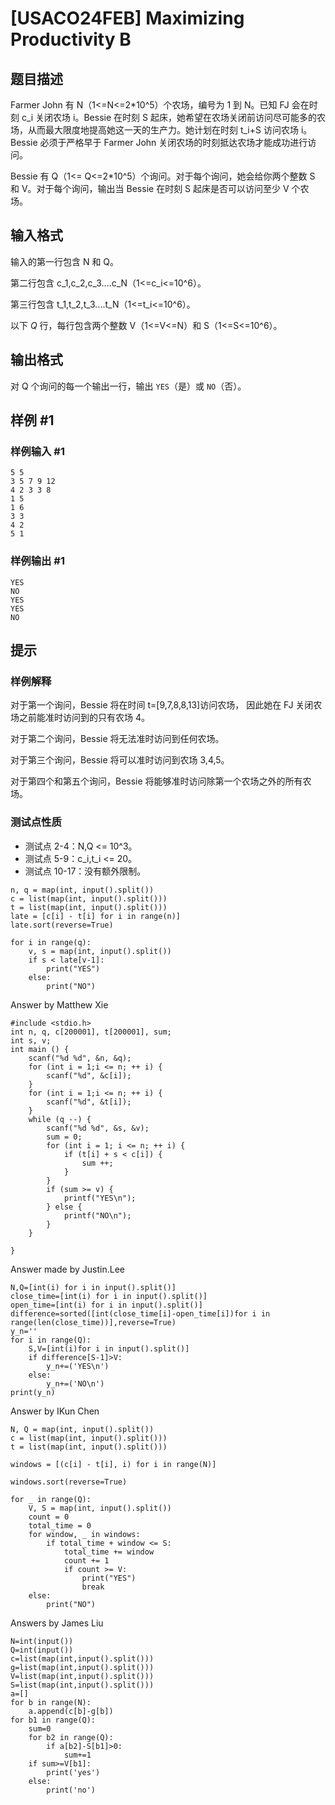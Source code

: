 # [USACO24FEB] Maximizing Productivity B

## 题目描述

Farmer John 有 N（1<=N<=2*10^5）个农场，编号为 1 到 N。已知 FJ 会在时刻 c_i 关闭农场 i。Bessie 在时刻 S 起床，她希望在农场关闭前访问尽可能多的农场，从而最大限度地提高她这一天的生产力。她计划在时刻 t_i+S 访问农场 i。Bessie 必须于严格早于 Farmer John 关闭农场的时刻抵达农场才能成功进行访问。

Bessie 有  Q（1<= Q<=2*10^5）个询问。对于每个询问，她会给你两个整数 S 和 V。对于每个询问，输出当 Bessie 在时刻 S 起床是否可以访问至少 V 个农场。

## 输入格式

输入的第一行包含 N 和 Q。

第二行包含 c_1,c_2,c_3....c_N（1<=c_i<=10^6）。

第三行包含 t_1,t_2,t_3....t_N（1<=t_i<=10^6）。

以下 $Q$ 行，每行包含两个整数 V（1<=V<=N）和 S（1<=S<=10^6）。

## 输出格式

对 Q 个询问的每一个输出一行，输出 `YES`（是）或 `NO`（否）。

## 样例 #1

### 样例输入 #1

```
5 5
3 5 7 9 12
4 2 3 3 8
1 5
1 6
3 3
4 2
5 1
```

### 样例输出 #1

```
YES
NO
YES
YES
NO
```

## 提示

### 样例解释

对于第一个询问，Bessie 将在时间 t=[9,7,8,8,13]访问农场， 因此她在 FJ 关闭农场之前能准时访问到的只有农场 4。

对于第二个询问，Bessie 将无法准时访问到任何农场。

对于第三个询问，Bessie 将可以准时访问到农场 3,4,5。

对于第四个和第五个询问，Bessie 将能够准时访问除第一个农场之外的所有农场。

### 测试点性质

- 测试点 2-4：N,Q <= 10^3。
- 测试点 5-9：c_i,t_i <= 20。
- 测试点 10-17：没有额外限制。

```
n, q = map(int, input().split())
c = list(map(int, input().split()))
t = list(map(int, input().split()))
late = [c[i] - t[i] for i in range(n)]
late.sort(reverse=True)

for i in range(q):
    v, s = map(int, input().split())
    if s < late[v-1]:
        print("YES")
    else:
        print("NO")
```
Answer by Matthew Xie
```
#include <stdio.h>
int n, q, c[200001], t[200001], sum;
int s, v;
int main () {
    scanf("%d %d", &n, &q);
    for (int i = 1;i <= n; ++ i) {
        scanf("%d", &c[i]);
    }
    for (int i = 1;i <= n; ++ i) {
        scanf("%d", &t[i]);
    }
    while (q --) {
        scanf("%d %d", &s, &v);
        sum = 0;
        for (int i = 1; i <= n; ++ i) {
            if (t[i] + s < c[i]) {
                sum ++;
            }
        }
        if (sum >= v) {
            printf("YES\n");
        } else {
            printf("NO\n");
        }
    }
    
}
```
Answer made by Justin.Lee
```
N,Q=[int(i) for i in input().split()]
close_time=[int(i) for i in input().split()]
open_time=[int(i) for i in input().split()]
difference=sorted([int(close_time[i]-open_time[i])for i in range(len(close_time))],reverse=True)
y_n=''
for i in range(Q):
    S,V=[int(i)for i in input().split()]
    if difference[S-1]>V:
        y_n+=('YES\n')
    else:
        y_n+=('NO\n')
print(y_n)

```
Answer by IKun Chen
```
N, Q = map(int, input().split())  
c = list(map(int, input().split()))  
t = list(map(int, input().split()))  
  
windows = [(c[i] - t[i], i) for i in range(N)]   
  
windows.sort(reverse=True)  
  
for _ in range(Q):  
    V, S = map(int, input().split())  
    count = 0   
    total_time = 0  
    for window, _ in windows:  
        if total_time + window <= S:  
            total_time += window  
            count += 1  
            if count >= V:  
                print("YES")  
                break  
    else:  
        print("NO")
```
Answers by James Liu
```
N=int(input())
Q=int(input())
c=list(map(int,input().split()))
g=list(map(int,input().split()))
V=list(map(int,input().split()))
S=list(map(int,input().split()))
a=[]
for b in range(N):
    a.append(c[b]-g[b])
for b1 in range(Q):
    sum=0
    for b2 in range(Q):
        if a[b2]-S[b1]>0:
            sum+=1
    if sum>=V[b1]:
        print('yes')
    else:
        print('no')
```
